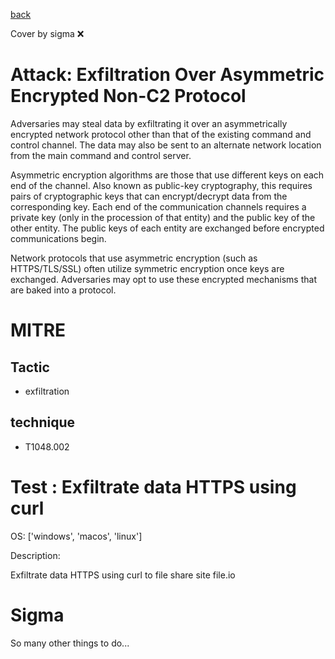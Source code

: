 [back](../index.md)

Cover by sigma :x: 

# Attack: Exfiltration Over Asymmetric Encrypted Non-C2 Protocol

 Adversaries may steal data by exfiltrating it over an asymmetrically encrypted network protocol other than that of the existing command and control channel. The data may also be sent to an alternate network location from the main command and control server. 

Asymmetric encryption algorithms are those that use different keys on each end of the channel. Also known as public-key cryptography, this requires pairs of cryptographic keys that can encrypt/decrypt data from the corresponding key. Each end of the communication channels requires a private key (only in the procession of that entity) and the public key of the other entity. The public keys of each entity are exchanged before encrypted communications begin. 

Network protocols that use asymmetric encryption (such as HTTPS/TLS/SSL) often utilize symmetric encryption once keys are exchanged. Adversaries may opt to use these encrypted mechanisms that are baked into a protocol. 

# MITRE
## Tactic
  - exfiltration

## technique
  - T1048.002

# Test : Exfiltrate data HTTPS using curl

OS: ['windows', 'macos', 'linux']

Description:

 Exfiltrate data HTTPS using curl to file share site file.io


# Sigma

 So many other things to do...